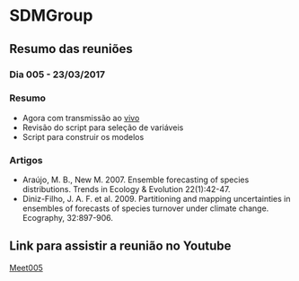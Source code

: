 # SDMGroup

## Resumo das reuniões

### Dia 005 - 23/03/2017

### Resumo
- Agora com transmissão ao [vivo](https://livestream.com/accounts/16357909/events/7171396)
- Revisão do script para seleção de variáveis
- Script para construir os modelos

### Artigos
- Araújo, M. B., New M. 2007. Ensemble forecasting of species distributions. Trends in Ecology & Evolution 22(1):42-47.
- Diniz-Filho, J. A. F. et al. 2009. Partitioning and mapping uncertainties in ensembles of forecasts of species turnover under climate change. Ecography, 32:897-906.

## Link para assistir a reunião no Youtube
[Meet005]()
